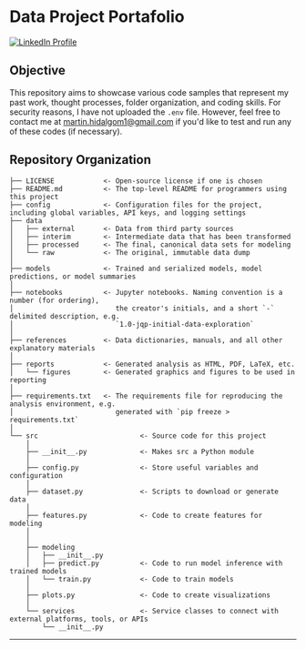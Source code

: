 # Data Project Portafolio

<a target="_blank" href="https://www.linkedin.com/in/marti-hm/">
    <img src="https://img.shields.io/badge/LinkedIn-Profile-0077b5" alt="LinkedIn Profile" />
</a>

## Objective
This repository aims to showcase various code samples that represent my past work, thought processes, folder organization, and coding skills. For security reasons, I have not uploaded the `.env` file. However, feel free to contact me at martin.hidalgom1@gmail.com if you'd like to test and run any of these codes (if necessary).

## Repository Organization

```
├── LICENSE            <- Open-source license if one is chosen
├── README.md          <- The top-level README for programmers using this project
├── config             <- Configuration files for the project, including global variables, API keys, and logging settings
├── data
│   ├── external       <- Data from third party sources
│   ├── interim        <- Intermediate data that has been transformed
│   ├── processed      <- The final, canonical data sets for modeling
│   └── raw            <- The original, immutable data dump
│
├── models             <- Trained and serialized models, model predictions, or model summaries
│
├── notebooks          <- Jupyter notebooks. Naming convention is a number (for ordering),
│                         the creator's initials, and a short `-` delimited description, e.g.
│                         `1.0-jqp-initial-data-exploration`
│
├── references         <- Data dictionaries, manuals, and all other explanatory materials
│
├── reports            <- Generated analysis as HTML, PDF, LaTeX, etc.
│   └── figures        <- Generated graphics and figures to be used in reporting
│
├── requirements.txt   <- The requirements file for reproducing the analysis environment, e.g.
│                         generated with `pip freeze > requirements.txt`
│
└── src                         <- Source code for this project
    │
    ├── __init__.py             <- Makes src a Python module
    │
    ├── config.py               <- Store useful variables and configuration
    │
    ├── dataset.py              <- Scripts to download or generate data
    │
    ├── features.py             <- Code to create features for modeling
    │
    │    
    ├── modeling                
    │   ├── __init__.py 
    │   ├── predict.py          <- Code to run model inference with trained models          
    │   └── train.py            <- Code to train models
    │
    ├── plots.py                <- Code to create visualizations 
    │
    └── services                <- Service classes to connect with external platforms, tools, or APIs
        └── __init__.py 
```

--------